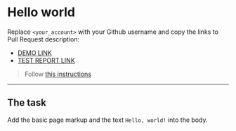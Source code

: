 # Hello world
Replace `<your_account>` with your Github username and copy the links to Pull Request description:
- [DEMO LINK](https://oleksandr-korobko.github.io/layout_hello-world/)
- [TEST REPORT LINK](https://oleksandr-korobko.github.io/layout_hello-world/report/html_report/)

> Follow [this instructions](https://mate-academy.github.io/layout_task-guideline/#how-to-solve-the-layout-tasks-on-github)
___

## The task
Add the basic page markup and the text `Hello, world!` into the body.
